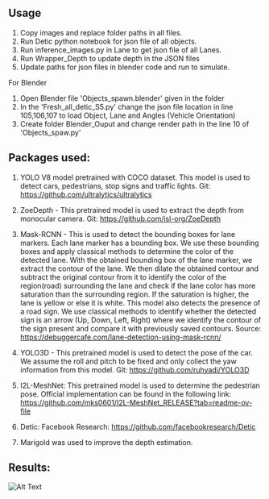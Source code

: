 ## Usage
1. Copy images and replace folder paths in all files.
2. Run Detic python notebook for json file of all objects.
3. Run inference_images.py in Lane to get json file of all Lanes.
4. Run Wrapper_Depth to update depth in the JSON files
5. Update paths for json files in blender code and run to simulate.

For Blender
1. Open Blender file 'Objects_spawn.blender' given in the folder
2. In the 'Fresh_all_detic_S5.py' change the json file location in line 105,106,107 to load Object, Lane and Angles (Vehicle Orientation)
3. Create folder Blender_Ouput and change render path in the line 10 of 'Objects_spaw.py'



## Packages used:
1. YOLO V8 model pretrained with COCO dataset. This model is used to detect cars, pedestrians, stop signs and traffic lights. Git: https://github.com/ultralytics/ultralytics

2. ZoeDepth - This pretrained model is used to extract the depth from monocular camera. Git: https://github.com/isl-org/ZoeDepth

3. Mask-RCNN - This is used to detect the bounding boxes for lane markers. Each lane marker has a bounding box. We use these bounding boxes and apply classical methods to determine the color of the detected lane. With the obtained bounding box of the lane marker, we extract the contour of the lane. We then dilate the obtained contour and subtract the original contour from it to identify the color of the region(road) surrounding the lane and check if the lane color has more saturation than the surrounding region. If the saturation is higher, the lane is yellow or else it is white.
 This model also detects the presence of a road sign. We use classical methods to identify whether the detected sign is an arrow (Up, Down, Left, Right) where we identify the contour of the sign present and compare it with previously saved contours. Source: https://debuggercafe.com/lane-detection-using-mask-rcnn/


4. YOLO3D - This pretrained model is used to detect the pose of the car. We assume the roll and pitch to be fixed and only collect the yaw information from this model. Git: https://github.com/ruhyadi/YOLO3D


5. I2L-MeshNet: This pretrained model is used to determine the pedestrian pose. Official implementation can be found in the following link: https://github.com/mks0601/I2L-MeshNet_RELEASE?tab=readme-ov-file

6. Detic: Facebook Research: https://github.com/facebookresearch/Detic

7. Marigold was used to improve the depth estimation.

## Results:
![Alt Text](https://github.com/DhirajRouniyar/Assets/blob/main/Images/Computer_Vision/Scene5_gif.gif)

